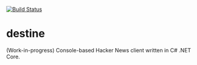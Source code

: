 [![Build Status](https://travis-ci.org/mpaauw/destine.svg?branch=master)](https://travis-ci.org/mpaauw/destine)

# destine
(Work-in-progress) Console-based Hacker News client written in C# .NET Core.
